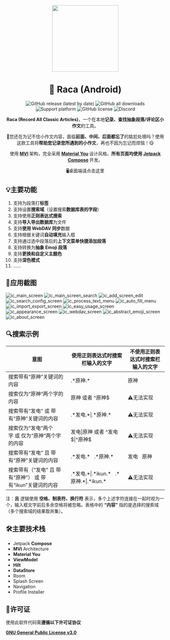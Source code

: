 <div align="center">
    <div>
        <img src="image/Raca.svg" style="height: 210px"/>
    </div>
    <h1>🤗 Raca (Android)</h1>
    <p>
        <a href="https://github.com/SkyD666/Raca-Android/releases/latest" style="text-decoration:none">
            <img src="https://img.shields.io/github/v/release/SkyD666/Raca-Android?display_name=release&style=for-the-badge" alt="GitHub release (latest by date)"/>
        </a>
        <a href="https://github.com/SkyD666/Raca-Android/releases/latest" style="text-decoration:none" >
            <img src="https://img.shields.io/github/downloads/SkyD666/Raca-Android/total?style=for-the-badge" alt="GitHub all downloads"/>
        </a>
        <a href="https://www.android.com/versions/nougat-7-0" style="text-decoration:none" >
            <img src="https://img.shields.io/badge/Android 7.0+-brightgreen?style=for-the-badge&logo=android&logoColor=white" alt="Support platform"/>
        </a>
        <a href="https://github.com/SkyD666/Raca-Android/blob/master/LICENSE" style="text-decoration:none" >
            <img src="https://img.shields.io/github/license/SkyD666/Raca-Android?style=for-the-badge" alt="GitHub license"/>
        </a>
        <a href="https://discord.gg/pEWEjeJTa3" style="text-decoration:none" >
            <img src="https://img.shields.io/discord/982522006819991622?color=5865F2&label=Discord&logo=discord&logoColor=white&style=for-the-badge" alt="Discord"/>
        </a>
	</p>
    <p>
        <b>Raca (Record All Classic Articles)</b>，一个在本地<b>记录、查找抽象段落/评论区小作文</b>的工具。
    </p>
    <p>
        🤗您还在为记不住小作文内容，面临<b>前面、中间、后面都忘了</b>的尴尬处境吗？使用这款工具将<b>帮助您记录您所遇到的小作文</b>，再也不因为忘记而烦恼！😋
    </p>
    <p>
        使用<b> <a href="https://developer.android.com/topic/architecture#recommended-app-arch">MVI</a> </b>架构，完全采用<b> <a href="https://m3.material.io/">Material You</a> </b>设计风格。<b>所有页面均使用 <a href="https://developer.android.com/jetpack/compose">Jetpack Compose</a> </b>开发。
    </p>
    <p>
        <a href="https://github.com/SkyD666/Raca" style="text-decoration:none" >
            🖥️桌面端请点击这里
        </a>
    </p>
</div>


## 💡主要功能

1. 支持为段落打**标签**
2. 支持设置**搜索域**（设置搜索**数据库表的字段**）
3. 支持使用**正则表达式搜索**
4. 支持**导入导出数据库**为文件
5. 支持**使用 WebDAV 同步**数据
6. 支持根据关键词**自动填充**输入框
7. 支持通过选中段落后的**上下文菜单快捷添加段落**
8. 支持转换为**抽象 Emoji 段落**
9. 支持**更换和自定义主题色**
10. 支持**深色模式**
11. ......

## 🤩应用截图
![ic_main_screen](image/ic_main_screen.jpg) ![ic_main_screen_search](image/ic_main_screen_search.jpg)
![ic_add_screen_edit](image/ic_add_screen_edit.jpg) ![ic_search_config_screen](image/ic_search_config_screen.jpg)
![ic_process_text_menu](image/ic_process_text_menu.jpg) ![ic_auto_fill_menu](image/ic_auto_fill_menu.jpg)
![ic_import_export_screen](image/ic_import_export_screen.jpg) ![ic_easy_usage_screen](image/ic_easy_usage_screen.jpg)
![ic_appearance_screen](image/ic_appearance_screen.jpg) ![ic_webdav_screen](image/ic_webdav_screen.jpg)
![ic_abstract_emoji_screen](image/ic_abstract_emoji_screen.jpg) ![ic_about_screen](image/ic_about_screen.jpg)

## 🔍搜索示例

<table>
<thead>
  <tr>
    <th>意图</th>
    <th>使用正则表达式时搜索栏输入的文字</th>
    <th>不使用正则表达式时搜索栏输入的文字</th>
  </tr>
</thead>
<tbody>
  <tr>
    <td>搜索带有“原神”关键词的内容</td>
    <td>.*原神.*</td>
    <td>原神</td>
  </tr>
  <tr>
    <td>搜索仅为“原神”两个字的内容</td>
    <td>原神&nbsp;或者&nbsp;^原神$</td>
    <td>⚠️无法实现</td>
  </tr>
  <tr>
    <td>搜索带有“发电”&nbsp;或&nbsp;带有“原神”关键词的内容</td>
    <td>.*发电.*|.*原神.*</td>
    <td>⚠️无法实现</td>
  </tr>
  <tr>
    <td>搜索仅为“发电”两个字&nbsp;或&nbsp;仅为“原神”两个字的内容</td>
    <td>发电|原神&nbsp;或者&nbsp;^发电$|^原神$</td>
    <td>⚠️无法实现</td>
  </tr>
  <tr>
    <td>搜索带有“发电”&nbsp;且&nbsp;带有“原神”关键词的内容</td>
    <td>.*发电.*&nbsp;&nbsp;&nbsp;.*原神.*</td>
    <td>发电&nbsp;&nbsp;&nbsp;原神</td>
  </tr>
  <tr>
    <td>搜索带有（“发电”&nbsp;且&nbsp;带有“原神”）&nbsp;或&nbsp;带有“ikun”关键词的内容</td>
    <td>.*发电.*|.*ikun.*&nbsp;&nbsp;&nbsp;.*原神.*|.*ikun.*</td>
    <td>⚠️无法实现</td>
  </tr>
</tbody>
</table>

注：**且** 逻辑使用 **空格、制表符、换行符** 表示，多个上述字符连接在一起时视为一个，输入框文字前后多余空格将被忽略。表格中的 **“内容”** 指的是选择的搜索域（多个搜索域的结果取并集）。

## 🛠主要技术栈

- Jetpack **Compose**
- **MVI** Architecture
- **Material You**
- **ViewModel**
- **Hilt**
- **DataStore**
- Room
- Splash Screen
- Navigation
- Profile Installer

## 📃许可证

使用此软件代码需**遵循以下许可证协议**

[**GNU General Public License v3.0**](LICENSE)

